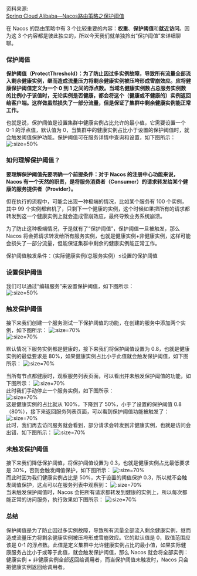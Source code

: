 资料来源: <br/>
[Spring Cloud Alibaba—Nacos路由策略之保护阈值](https://www.toutiao.com/article/7064151088441655847/?log_from=e8ba6d1ccdba8_1646702002454)

在 Nacos 的路由策略中有 3 个比较重要的内容：**权重**、**保护阈值**和**就近访问**。因为这 3 个内容都是彼此独立的，所以今天我们就单独拎出“保护阈值”来详细聊聊。

### 保护阈值

**保护阈值（ProtectThreshold）：为了防止因过多实例故障，导致所有流量全部流入剩余健康实例，继而造成流量压力将剩余健康实例被压垮形成雪崩效应。应将健康保护阈值定义为⼀个 0 到 1 之间的浮点数。当域名健康实例数占总服务实例数的比例小于该值时，无论实例是否健康，都会将这个（健康或不健康的）实例返回给客户端。这样做虽然损失了⼀部分流量，但是保证了集群中剩余健康实例能正常工作。**

也就是说，保护阈值是设置集群中健康实例占比允许的最小值，它需要设置一个 0-1 的浮点值，默认值为 0，当集群中的健康实例占比小于设置的保护阈值时，就会触发阈值保护功能。保护阈值可在服务详情中查询和设置，如下图所示：<br/>
![](large/e6c9d24ely1h0jnzoxutqj214v0u0wgh.jpg ':size=50%')

### 如何理解保护阈值？

**要理解保护阈值先要明确一个前提条件：对于 Nacos 的注册中心功能来说，Nacos 有一个天然的职责，是将服务消费者（Consumer）的请求转发给某个健康的服务提供者（Provider）。**

但在执行的流程中，可能会出现一种极端的情况，比如某个服务有 100 个实例，其中 99 个实例都宕机了，只剩下一个健康的实例，这个时候如果把所有的请求都转发到这一个健康实例上就会造成雪崩效应，最终导致业务系统崩溃。

为了防止这种极端情况，于是就有了“保护阈值”，保护阈值一旦被触发，那么 Nacos 将会把请求转发给所有服务实例，也就是健康实例+非健康实例，这样可能会损失了⼀部分流量，但能保证集群中剩余的健康实例能正常工作。

保护阈值触发条件：（实际健康实例/总服务实例）≤设置的保护阈值

### 设置保护阈值

我们可以通过“编辑服务”来设置保护阈值，如下图所示：<br/>
![](large/e6c9d24ely1h0jnzye1yxj21750u0wgh.jpg ':size=50%')<br/>

### 触发保护阈值

接下来我们创建一个服务测试一下保护阈值的功能，在创建的服务中添加两个实例，如下图所示：
![](large/e6c9d24ely1h0jo0cmtwhj21sz0o7dih.jpg ':size=70%')<br/>
![](large/e6c9d24ely1h0jo0ikbxnj214v0u0ac2.jpg ':size=70%')<br/>

默认情况下服务实例都是健康的，接下来我们将保护阈值设置为 0.8，也就是健康实例的最低要求是 80%，如果健康实例占比小于此值就会触发保护阈值，如下图所示：
![](large/e6c9d24ely1h0jo0r4xw3j214g0u0764.jpg ':size=70%')<br/>

当所有节点都健康时，观察服务列表页面，可以看出并未触发保护阈值的功能，如下图所示：
![](large/e6c9d24ely1h0jo0xpki3j21sz0oytbo.jpg ':size=70%')<br/>
此时我们手动停止一个服务实例，如下图所示：<br/>
![](large/e6c9d24ely1h0jo11zo8vj214m0u0q4t.jpg ':size=70%')<br/>
这是健康实例的占比就从 100%，下降到了 50%，小于了设置的保护阈值 0.8（80%），接下来返回服务列表页面，可以看到保护阈值功能被触发了：
![](large/e6c9d24ely1h0jo1dijsdj21t10otad0.jpg ':size=70%')<br/>
此时，我们再去访问服务就会看到，部分请求会转发到非健康实例，也就是访问会出错，如下图所示：
![](large/e6c9d24ely1h0jo1m94luj21ei0d4gos.jpg ':size=70%')<br/>
### 未触发保护阈值

接下来我们降低保护阈值，将保护阈值设置为 0.3，也就是健康实例占比最低要求是 30%，否则会触发阈值保护，如下图所示：
![](large/e6c9d24ely1h0jo1r2phzj214n0u040e.jpg ':size=70%')<br/>
而此时因为我们健康实例占比是 50%，大于设置的阈值保护 0.3，所以就不会触发阈值保护，这点可以在服务列表中观察到：
![](large/e6c9d24ely1h0jo1v12elj21sz0npjuh.jpg ':size=70%')<br/>
当未触发保护阈值时，Nacos 会把所有请求都转发到健康的实例上，所以每次都能正常的访问服务，执行效果如下图所示：
![](large/e6c9d24ely1h0jo1zebvpj21ek064mye.jpg ':size=70%')
### 总结

保护阈值是为了防止因过多实例故障，导致所有流量全部流入剩余健康实例，继而造成流量压力将剩余健康实例被压垮形成雪崩效应。它的默认值是 0，取值范围应该是 0-1 的浮点数。此值是定义集群中允许健康实例占比的最小值，如果实际健康服务占比小于或等于此值，就会触发保护阈值，那么 Nacos 就会将全部实例：健康实例 + 非健康实例全部返回给调用者，而当保护阈值未触发时，Nacos 只会把健康实例返回给调用者。